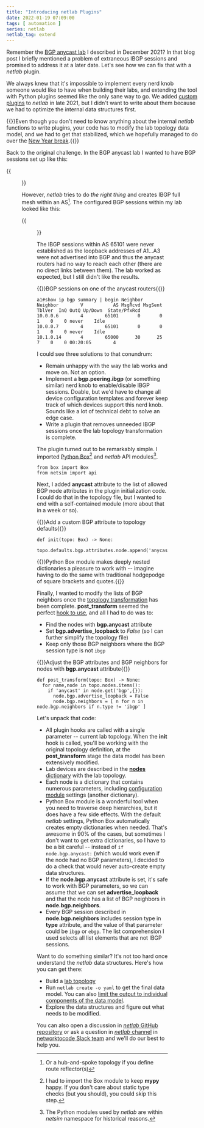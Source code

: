 ```yaml
---
title: "Introducing netlab Plugins"
date: 2022-01-19 07:09:00
tags: [ automation ]
series: netlab
netlab_tag: extend
---
```

Remember the [BGP anycast lab](/2021/12/bgp-anycast-lab.html) I described in December 2021? In that blog post I briefly mentioned a problem of extraneous IBGP sessions and promised to address it at a later date. Let's see how we can fix that with a *netlab* plugin.

We always knew that it's impossible to implement every nerd knob someone would like to have when building their labs, and extending the tool with Python plugins seemed like the only sane way to go. We added [custom plugins](https://netsim-tools.readthedocs.io/en/latest/plugins.html) to *netlab* in late 2021, but I didn't want to write about them because we had to optimize the internal data structures first.
<!--more-->
{{<note>}}Even though you don't need to know anything about the internal *netlab* functions to write plugins, your code has to modify the lab topology data model, and we had to get that stabilized, which we hopefully managed to do over the [New Year break](/2022/01/netsim-tools-1.1.html).{{</note>}}

Back to the original challenge. In the BGP anycast lab I wanted to have BGP sessions set up like this:

{{<figure src="/2022/01/anycast-ibgp-plugin.png" caption="Desired BGP sessions">}}

However, *netlab* tries to do *the right thing* and creates IBGP full mesh  within an AS[^RR]. The configured BGP sessions within my lab looked like this:

{{<figure src="/2022/01/anycast-ibgp-sessions.png" caption="Actual BGP sessions">}}

The IBGP sessions within AS 65101 were never established as the loopback addresses of A1...A3 were not advertised into BGP and thus the anycast routers had no way to reach each other (there are no direct links between them). The lab worked as expected, but I still didn't like the results.

{{<cc>}}BGP sessions on one of the anycast routers{{</cc>}}
```
a1#show ip bgp summary | begin Neighbor
Neighbor        V           AS MsgRcvd MsgSent   TblVer  InQ OutQ Up/Down  State/PfxRcd
10.0.0.6        4        65101       0       0        1    0    0 never    Idle
10.0.0.7        4        65101       0       0        1    0    0 never    Idle
10.1.0.14       4        65000      30      25        7    0    0 00:20:05        4
```

[^RR]: Or a hub-and-spoke topology if you define route reflector(s)

I could see three solutions to that conundrum:

* Remain unhappy with the way the lab works and move on. Not an option.
* Implement a **bgp.peering.ibgp** (or something similar) nerd knob to enable/disable IBGP sessions. Doable, but we'd have to change all device configuration templates and forever keep track of which devices support this nerd knob. Sounds like a lot of technical debt to solve an edge case.
* Write a plugin that removes unneeded IBGP sessions once the lab topology transformation is complete.

The plugin turned out to be remarkably simple. I imported [Python Box](https://github.com/cdgriffith/Box)[^MYPY] and *netlab* API modules[^NS].

```
from box import Box
from netsim import api
```

[^NS]: The Python modules used by *netlab* are within *netsim* namespace for historical reasons.

Next, I added **anycast** attribute to the list of allowed BGP node attributes in the plugin initialization code. I could do that in the topology file, but I wanted to end with a self-contained module (more about that in a week or so).

{{<cc>}}Add a custom BGP attribute to topology defaults{{</cc>}}
```
def init(topo: Box) -> None:
  topo.defaults.bgp.attributes.node.append('anycast')
```

{{<note>}}Python Box module makes deeply nested dictionaries a pleasure to work with -- imagine having to do the same with traditional hodgepodge of square brackets and quotes.{{</note>}}

Finally, I wanted to modify the lists of BGP neighbors once the [topology transformation](https://netsim-tools.readthedocs.io/en/latest/dev/transform.html) has been complete. **post_transform** seemed the perfect [hook to use](https://netsim-tools.readthedocs.io/en/latest/plugins.html), and all I had to do was to:

* Find the nodes with **bgp.anycast** attribute
* Set **bgp.advertise_loopback** to *False* (so I can further simplify the topology file)
* Keep only those BGP neighbors where the BGP session type is not `ibgp`

{{<cc>}}Adjust the BGP attributes and BGP neighbors for nodes with **bgp.anycast** attribute{{</cc>}}
```
def post_transform(topo: Box) -> None:
  for name,node in topo.nodes.items():
    if 'anycast' in node.get('bgp',{}):
      node.bgp.advertise_loopback = False
      node.bgp.neighbors = [ n for n in node.bgp.neighbors if n.type != 'ibgp' ]
```

Let's unpack that code:

* All plugin hooks are called with a single parameter -- current lab topology. When the **init** hook is called, you'll be working with the original topology definition, at the **post_transform** stage the data model has been extensively modified.
* Lab devices are described in the [**nodes** dictionary](https://netsim-tools.readthedocs.io/en/latest/nodes.html) with the lab topology.
* Each node is a dictionary that contains numerous parameters, including [configuration module](https://netsim-tools.readthedocs.io/en/latest/modules.html) settings (another dictionary).
* Python Box module is a wonderful tool when you need to traverse deep hierarchies, but it does have a few side effects. With the default *netlab* settings, Python Box automatically creates empty dictionaries when needed. That's awesome in 90% of the cases, but sometimes I don't want to get extra dictionaries, so I have to be a bit careful -- instead of `if node.bgp.anycast:` (which would work even if the node had no BGP parameters), I decided to do a check that would never auto-create empty data structures.
* If the **node.bgp.anycast** attribute is set, it's safe to work with BGP parameters, so we can assume that we can set **advertise_loopback** and that the node has a list of BGP neighbors in **node.bgp.neighbors**.
* Every BGP session described in **node.bgp.neighbors** includes session type in **type** attribute, and the value of that parameter could be `ibgp` or `ebgp`. The list comprehension I used selects all list elements that are not IBGP sessions.

Want to do something similar? It's not too hard once understand the *netlab* data structures. Here's how you can get there:

* Build a [lab topology](https://netsim-tools.readthedocs.io/en/latest/topology-reference.html)
* Run `netlab create -o yaml` to get the final data model. You can also [limit the output to individual components of the data model](https://netsim-tools.readthedocs.io/en/latest/outputs/yaml-or-json.html).
* Explore the data structures and figure out what needs to be modified.

You can also open a discussion in [*netlab* GitHub repository](https://github.com/ipspace/netlab/) or ask a question in [*netlab* channel](https://networktocode.slack.com/archives/C022DQHK8BH) in [networktocode Slack team](https://networktocode.slack.com) and we'll do our best to help you.

[^MYPY]: I had to import the Box module to keep **mypy** happy. If you don't care about static type checks (but you should), you could skip this step.